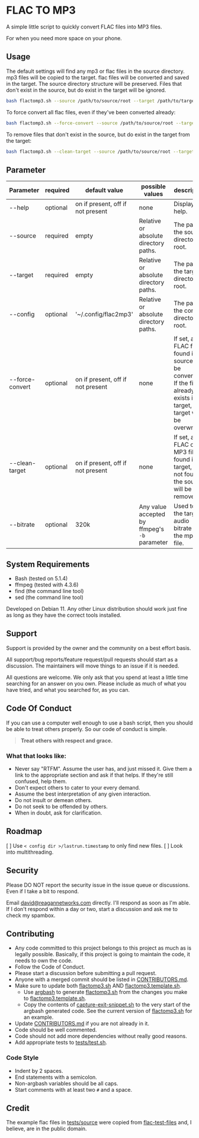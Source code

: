 # FLAC TO MP3
A simple little script to quickly convert FLAC files into MP3 files.

For when you need more space on your phone.

## Usage
The default settings will find any mp3 or flac files in the source directory. mp3 files will be copied to the target. flac files will be converted and saved in the target. The source directory structure will be preserved. Files that don't exist in the source, but do exist in the target will be ignored.
```bash
bash flactomp3.sh --source /path/to/source/root --target /path/to/target/root 
```
To force convert all flac files, even if they've been converted already:

```bash
bash flactomp3.sh --force-convert --source /path/to/source/root --target /path/to/target/root 
```
To remove files that don't exist in the source, but do exist in the target from the target:
```bash
bash flactomp3.sh --clean-target --source /path/to/source/root --target /path/to/target/root 
```

## Parameter
| Parameter       | required | default value                     | possible values                               | description                                                                                                                            |
|-----------------|----------|-----------------------------------|-----------------------------------------------|----------------------------------------------------------------------------------------------------------------------------------------|
| --help          | optional | on if present, off if not present | none                                          | Display help.                                                                                                                          |
| --source        | required | empty                             | Relative or absolute directory paths.         | The path to the source directory root.                                                                                                 |
| --target        | required | empty                             | Relative or absolute directory paths.         | The path to the target directory root.                                                                                                 |
| --config        | optional | '~/.config/flac2mp3'              | Relative or absolute directory paths.         | The path to the config directory root.                                                                                                 |
| --force-convert | optional | on if present, off if not present | none                                          | If set, any FLAC file found in the source will be converted. If the file already exists in the target, the target will be overwritten. |
| --clean-target  | optional | on if present, off if not present | none                                          | If set, any FLAC or MP3 file found in the target, but not found in the source, will be removed.                                        |
| --bitrate       | optional | 320k                              | Any value accepted by ffmpeg's `-b` parameter | Used to set the target audio bitrate of the mp3 file.                                                                                  |

## System Requirements
* Bash (tested on 5.1.4)
* ffmpeg (tested with 4.3.6)
* find (the command line tool)
* sed (the command line tool)

Developed on Debian 11. Any other Linux distribution should work just fine as long as they have the correct tools installed. 

## Support
Support is provided by the owner and the community on a best effort basis. 

All support/bug reports/feature request/pull requests should start as a discussion. The maintainers will move things to an issue if it is needed.

All questions are welcome. We only ask that you spend at least a little time searching for an answer on you own. Please include as much of what you have tried, and what you searched for, as you can.

## Code Of Conduct
If you can use a computer well enough to use a bash script, then you should be able to treat others properly. So our code of conduct is simple.

> **Treat others with respect and grace.**

### What that looks like:
* Never say "RTFM". Assume the user has, and just missed it. Give them a link to the appropriate section and ask if that helps. If they're still confused, help them. 
* Don't expect others to cater to your every demand.
* Assume the best interpretation of any given interaction.
* Do not insult or demean others.
* Do not seek to be offended by others.
* When in doubt, ask for clarification.

## Roadmap
[ ] Use `< config dir >/lastrun.timestamp` to only find new files.
[ ] Look into multithreading.

## Security
Please DO NOT report the security issue in the issue queue or discussions. Even if I take a bit to respond.

Email david@reagannetworks.com directly. I'll respond as soon as I'm able. If I don't respond within a day or two, start a discussion and ask me to check my spambox.

## Contributing
* Any code committed to this project belongs to this project as much as is legally possible. Basically, if this project is going to maintain the code, it needs to own the code.
* Follow the Code of Conduct.
* Please start a discussion before submitting a pull request.
* Anyone with a merged commit should be listed in [CONTRIBUTORS.md](CONTRIBUTORS.md).
* Make sure to update both [flactomp3.sh](flactomp3.sh) AND [flactomp3.template.sh](flactomp3.template.sh).
  * Use [argbash](https://argbash.dev/) to generate [flactomp3.sh](flactomp3.sh) from the changes you make to [flactomp3.template.sh](flactomp3.template.sh).
  * Copy the contents of [capture-exit-snippet.sh](capture-exit-snippet.sh) to the very start of the argbash generated code. See the current version of [flactomp3.sh](flactomp3.sh) for an example.
* Update [CONTRIBUTORS.md](CONTRIBUTORS.md) if you are not already in it.
* Code should be well commented.
* Code should not add more dependencies without really good reasons.
* Add appropriate tests to [tests/test.sh](tests/test.sh).

### Code Style
* Indent by 2 spaces.
* End statements with a semicolon.
* Non-argbash variables should be all caps.
* Start comments with at least two `#` and a space.

## Credit
The example flac files in [tests/source](tests/source) were copied from [flac-test-files](https://github.com/ietf-wg-cellar/flac-test-files/tree/main) and, I believe, are in the public domain.